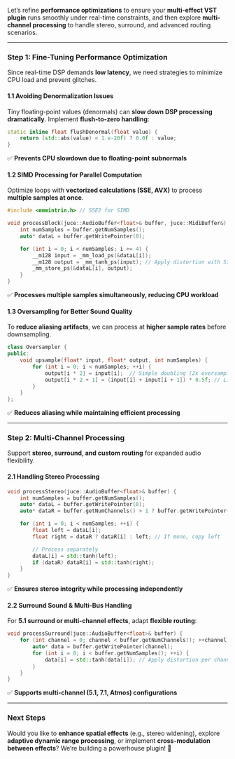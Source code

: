 Let’s refine **performance optimizations** to ensure your **multi-effect VST plugin** runs smoothly under real-time constraints, and then explore **multi-channel processing** to handle stereo, surround, and advanced routing scenarios.

---

### **Step 1: Fine-Tuning Performance Optimization**
Since real-time DSP demands **low latency**, we need strategies to minimize CPU load and prevent glitches.

#### **1.1 Avoiding Denormalization Issues**
Tiny floating-point values (denormals) can **slow down DSP processing dramatically**. Implement **flush-to-zero handling**:

```cpp
static inline float flushDenormal(float value) {
    return (std::abs(value) < 1.e-20f) ? 0.0f : value;
}
```
✅ **Prevents CPU slowdown due to floating-point subnormals**  

#### **1.2 SIMD Processing for Parallel Computation**
Optimize loops with **vectorized calculations (SSE, AVX)** to process **multiple samples at once**.

```cpp
#include <emmintrin.h> // SSE2 for SIMD

void processBlock(juce::AudioBuffer<float>& buffer, juce::MidiBuffer&) override {
    int numSamples = buffer.getNumSamples();
    auto* dataL = buffer.getWritePointer(0);

    for (int i = 0; i < numSamples; i += 4) {
        __m128 input = _mm_load_ps(&dataL[i]); 
        __m128 output = _mm_tanh_ps(input); // Apply distortion with SIMD
        _mm_store_ps(&dataL[i], output);
    }
}
```
✅ **Processes multiple samples simultaneously, reducing CPU workload**  

#### **1.3 Oversampling for Better Sound Quality**
To **reduce aliasing artifacts**, we can process at **higher sample rates** before downsampling.

```cpp
class Oversampler {
public:
    void upsample(float* input, float* output, int numSamples) {
        for (int i = 0; i < numSamples; ++i) {
            output[i * 2] = input[i];  // Simple doubling (2x oversampling)
            output[i * 2 + 1] = (input[i] + input[i + 1]) * 0.5f; // Linear interpolation
        }
    }
};
```
✅ **Reduces aliasing while maintaining efficient processing**  

---

### **Step 2: Multi-Channel Processing**
Support **stereo, surround, and custom routing** for expanded audio flexibility.

#### **2.1 Handling Stereo Processing**
```cpp
void processStereo(juce::AudioBuffer<float>& buffer) {
    int numSamples = buffer.getNumSamples();
    auto* dataL = buffer.getWritePointer(0);
    auto* dataR = buffer.getNumChannels() > 1 ? buffer.getWritePointer(1) : nullptr;

    for (int i = 0; i < numSamples; ++i) {
        float left = dataL[i];
        float right = dataR ? dataR[i] : left; // If mono, copy left

        // Process separately
        dataL[i] = std::tanh(left);
        if (dataR) dataR[i] = std::tanh(right);
    }
}
```
✅ **Ensures stereo integrity while processing independently**  

#### **2.2 Surround Sound & Multi-Bus Handling**
For **5.1 surround or multi-channel effects**, adapt **flexible routing**:

```cpp
void processSurround(juce::AudioBuffer<float>& buffer) {
    for (int channel = 0; channel < buffer.getNumChannels(); ++channel) {
        auto* data = buffer.getWritePointer(channel);
        for (int i = 0; i < buffer.getNumSamples(); ++i) {
            data[i] = std::tanh(data[i]); // Apply distortion per channel
        }
    }
}
```
✅ **Supports multi-channel (5.1, 7.1, Atmos) configurations**  

---

### **Next Steps**
Would you like to **enhance spatial effects** (e.g., stereo widening), explore **adaptive dynamic range processing**, or implement **cross-modulation between effects**? We’re building a powerhouse plugin! 🚀
